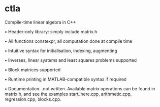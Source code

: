 # ctla
Compile-time linear algebra in C++

•	Header-only library: simply include matrix.h

•	All functions constexpr, all computation done at compile time

•	Intuitive syntax for initialisation, indexing, augmenting

•	Inverses, linear systems and least squares problems supported

•	Block matrices supported

•	Runtime printing in MATLAB-compatible syntax if required

•	Documentation…not written.  Available matrix operations can be found in matrix.h, and see the examples start_here.cpp, arithmetic.cpp, regression.cpp, blocks.cpp.
